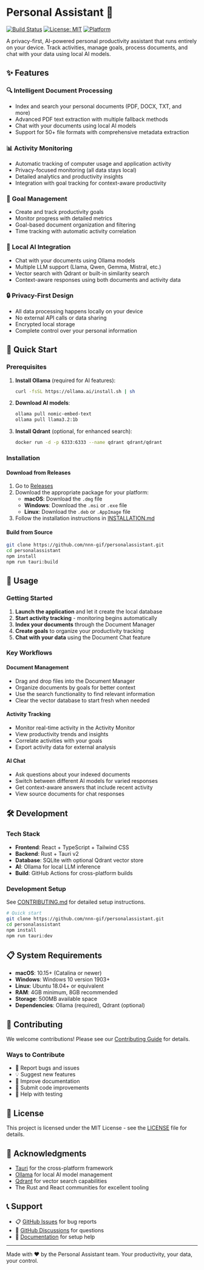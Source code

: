 # Personal Assistant 🤖

[![Build Status](https://github.com/nnn-gif/personalassistant/actions/workflows/build.yml/badge.svg)](https://github.com/nnn-gif/personalassistant/actions/workflows/build.yml)
[![License: MIT](https://img.shields.io/badge/License-MIT-yellow.svg)](https://opensource.org/licenses/MIT)
[![Platform](https://img.shields.io/badge/Platform-macOS%20%7C%20Windows%20%7C%20Linux-lightgrey)](https://github.com/nnn-gif/personalassistant/releases)

A privacy-first, AI-powered personal productivity assistant that runs entirely on your device. Track activities, manage goals, process documents, and chat with your data using local AI models.

## ✨ Features

### 🔍 **Intelligent Document Processing**
- Index and search your personal documents (PDF, DOCX, TXT, and more)
- Advanced PDF text extraction with multiple fallback methods
- Chat with your documents using local AI models
- Support for 50+ file formats with comprehensive metadata extraction

### 📊 **Activity Monitoring**
- Automatic tracking of computer usage and application activity
- Privacy-focused monitoring (all data stays local)
- Detailed analytics and productivity insights
- Integration with goal tracking for context-aware productivity

### 🎯 **Goal Management**
- Create and track productivity goals
- Monitor progress with detailed metrics
- Goal-based document organization and filtering
- Time tracking with automatic activity correlation

### 🧠 **Local AI Integration**
- Chat with your documents using Ollama models
- Multiple LLM support (Llama, Qwen, Gemma, Mistral, etc.)
- Vector search with Qdrant or built-in similarity search
- Context-aware responses using both documents and activity data

### 🔒 **Privacy-First Design**
- All data processing happens locally on your device
- No external API calls or data sharing
- Encrypted local storage
- Complete control over your personal information

## 🚀 Quick Start

### Prerequisites
1. **Install Ollama** (required for AI features):
   ```bash
   curl -fsSL https://ollama.ai/install.sh | sh
   ```

2. **Download AI models**:
   ```bash
   ollama pull nomic-embed-text
   ollama pull llama3.2:1b
   ```

3. **Install Qdrant** (optional, for enhanced search):
   ```bash
   docker run -d -p 6333:6333 --name qdrant qdrant/qdrant
   ```

### Installation

#### Download from Releases
1. Go to [Releases](https://github.com/nnn-gif/personalassistant/releases)
2. Download the appropriate package for your platform:
   - **macOS**: Download the `.dmg` file
   - **Windows**: Download the `.msi` or `.exe` file  
   - **Linux**: Download the `.deb` or `.AppImage` file
3. Follow the installation instructions in [INSTALLATION.md](INSTALLATION.md)

#### Build from Source
```bash
git clone https://github.com/nnn-gif/personalassistant.git
cd personalassistant
npm install
npm run tauri:build
```

## 📖 Usage

### Getting Started
1. **Launch the application** and let it create the local database
2. **Start activity tracking** - monitoring begins automatically
3. **Index your documents** through the Document Manager
4. **Create goals** to organize your productivity tracking
5. **Chat with your data** using the Document Chat feature

### Key Workflows

#### Document Management
- Drag and drop files into the Document Manager
- Organize documents by goals for better context
- Use the search functionality to find relevant information
- Clear the vector database to start fresh when needed

#### Activity Tracking
- Monitor real-time activity in the Activity Monitor
- View productivity trends and insights
- Correlate activities with your goals
- Export activity data for external analysis

#### AI Chat
- Ask questions about your indexed documents
- Switch between different AI models for varied responses
- Get context-aware answers that include recent activity
- View source documents for chat responses

## 🛠️ Development

### Tech Stack
- **Frontend**: React + TypeScript + Tailwind CSS
- **Backend**: Rust + Tauri v2
- **Database**: SQLite with optional Qdrant vector store
- **AI**: Ollama for local LLM inference
- **Build**: GitHub Actions for cross-platform builds

### Development Setup
See [CONTRIBUTING.md](.github/CONTRIBUTING.md) for detailed setup instructions.

```bash
# Quick start
git clone https://github.com/nnn-gif/personalassistant.git
cd personalassistant
npm install
npm run tauri:dev
```

## 📋 System Requirements

- **macOS**: 10.15+ (Catalina or newer)
- **Windows**: Windows 10 version 1903+
- **Linux**: Ubuntu 18.04+ or equivalent
- **RAM**: 4GB minimum, 8GB recommended
- **Storage**: 500MB available space
- **Dependencies**: Ollama (required), Qdrant (optional)

## 🤝 Contributing

We welcome contributions! Please see our [Contributing Guide](.github/CONTRIBUTING.md) for details.

### Ways to Contribute
- 🐛 Report bugs and issues
- 💡 Suggest new features
- 📖 Improve documentation
- 🔧 Submit code improvements
- 🧪 Help with testing

## 📄 License

This project is licensed under the MIT License - see the [LICENSE](LICENSE) file for details.

## 🙏 Acknowledgments

- [Tauri](https://tauri.app/) for the cross-platform framework
- [Ollama](https://ollama.ai/) for local AI model management
- [Qdrant](https://qdrant.tech/) for vector search capabilities
- The Rust and React communities for excellent tooling

## 📞 Support

- 📋 [GitHub Issues](https://github.com/nnn-gif/personalassistant/issues) for bug reports
- 💬 [GitHub Discussions](https://github.com/nnn-gif/personalassistant/discussions) for questions
- 📖 [Documentation](INSTALLATION.md) for setup help

---

Made with ❤️ by the Personal Assistant team. Your productivity, your data, your control.